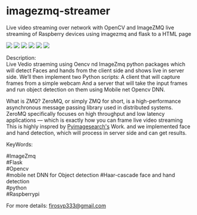 # imagezmq-streamer 
Live video streaming over network with OpenCV and ImageZMQ
live streaming of Raspberry devices using imagezmq and flask to a HTML page




![](https://img.shields.io/badge/RaspberryPi-IoT-lightgrey)
![](https://img.shields.io/badge/ImageZMQ-liveStreaming-yellow)
![](https://img.shields.io/badge/Mobilenet-DNN-yellowgreen)
![](https://img.shields.io/badge/OpenCV-Computer%20Vision-red)
![](https://img.shields.io/badge/Haar--Cascade-face%20and%20Hand%20detection-green)
![](https://img.shields.io/badge/Flask-Backend-orange)


Description:  <br />
Live Vedio straeming using Oencv nd ImageZmq python packages which will detect Faces and hands from the client side and shows live in server side.
We’ll then implement two Python scripts:
A client that will capture frames from a simple webcam
And a server that will take the input frames and run object detection on them using Mobile net Opencv DNN. 

What is ZMQ?
ZeroMQ, or simply ZMQ for short, is a high-performance asynchronous message passing library used in distributed systems.
ZeroMQ specifically focuses on high throughput and low latency applications — which is exactly how you can frame live video streaming
This is highly inspred by [Pyimagesearch's](https://www.pyimagesearch.com/2019/04/15/live-video-streaming-over-network-with-opencv-and-imagezmq/) Work. and we implemented face and hand detection, which will process in server side
and can get results.


KeyWords:

#ImageZmq  <br />
#Flask <br />
#Opencv  <br />
#mobile net DNN for Object detection
#Haar-cascade face and hand detection <br />
#python <br />
#Raspberrypi <br />

For more details:
firosvp333@gmail.com








